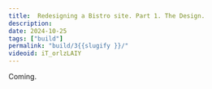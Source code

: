```yaml
---
title:  Redesigning a Bistro site. Part 1. The Design.
description: 
date: 2024-10-25
tags: ["build"]
permalink: "build/3{{slugify }}/"
videoid: iT_orlzLAIY
---
```


Coming.